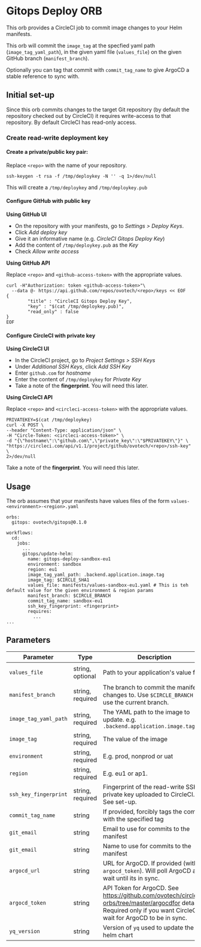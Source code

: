 # Gitops Deploy ORB

This orb provides a CircleCI job to commit image changes to your Helm manifests.

This orb will commit the `image_tag` at the specfied yaml path (`image_tag_yaml_path`), in the given yaml file (`values_file`) on the given GitHub branch (`manifest_branch`).

Optionally you can tag that commit with `commit_tag_name` to give ArgoCD a stable reference to sync with.

## Initial set-up

Since this orb commits changes to the target Git repository (by default the repository checked out by CircleCI) it requires write-access to that repository. By default CircleCI has read-only access.

### Create read-write deployment key

#### Create a private/public key pair:

Replace `<repo>` with the name of your repository.

```
ssh-keygen -t rsa -f /tmp/deploykey -N '' -q 1>/dev/null
```

This will create a `/tmp/deploykey` and `/tmp/deploykey.pub`

#### Configure GitHub with public key

**Using GitHub UI**
 - On the repository with your manifests, go to *Settings > Deploy Keys*.
 - Click *Add deploy key*
 - Give it an informative name (e.g. *CircleCI Gitops Deploy Key*)
 - Add the content of `/tmp/deploykey.pub` as the *Key*
 - Check *Allow write access*
  
**Using GitHub API**

Replace `<repo>` and `<github-access-token>` with the appropriate values.

```
curl -H"Authorization: token <github-access-token>"\
  --data @- https://api.github.com/repos/ovotech/<repo>/keys << EOF
{
        "title" : "CircleCI Gitops Deploy Key",
        "key" : "$(cat /tmp/deploykey.pub)",
        "read_only" : false
}
EOF
```

#### Configure CircleCI with private key

**Using CircleCI UI**

 - In the CircleCI project, go to *Project Settings > SSH Keys*
 - Under *Additional SSH Keys*, click *Add SSH Key*
 - Enter `github.com` for *hostname*
 - Enter the content of `/tmp/deploykey` for *Private Key*
 - Take a note of the **fingerprint**. You will need this later.
  
**Using CircleCI API**

Replace `<repo>` and `<circleci-access-token>` with the appropriate values.

```
PRIVATEKEY=$(cat /tmp/deploykey)
curl -X POST \
--header "Content-Type: application/json" \
-H "Circle-Token: <circleci-access-token>" \
-d "{\"hostname\":\"github.com\",\"private_key\":\"$PRIVATEKEY\"}" \
"https://circleci.com/api/v1.1/project/github/ovotech/<repo>/ssh-key" \
2>/dev/null
```
Take a note of the **fingerprint**. You will need this later.


## Usage

The orb assumes that your manifests have values files of the form `values-<environment>-<region>.yaml`

```
orbs:
  gitops: ovotech/gitops@0.1.0

workflows:
  cd:
    jobs:
      ...
      gitops/update-helm:
        name: gitops-deploy-sandbox-eu1
        environment: sandbox
        region: eu1
        image_tag_yaml_path: .backend.application.image.tag
        image_tag: $CIRCLE_SHA1
        values_file: manifests/values-sandbox-eu1.yaml # This is teh default value for the given environment & region params
        manifest_branch: $CIRCLE_BRANCH
        commit_tag_name: sandbox-eu1
        ssh_key_fingerprint: <fingerprint>
        requires:
          ...
...
```

## Parameters

| Parameter | Type | Description | Default |
|---|---|---|---|
| `values_file` | string, optional | Path to your application's value file | `"manifests/values-{{environment}}-{{region}}.yaml"` |
| `manifest_branch` | string, required | The branch to commit the manifest changes to. Use `$CIRCLE_BRANCH` to use the current branch. | "master" |
| `image_tag_yaml_path` | string, required | The YAML path to the image to update. e.g. `.backend.application.image.tag` |  |
| `image_tag` | string, required | The value of the image | "master" |
| `environment` | string, required | E.g. prod, nonprod or uat |  |
| `region` | string, required | E.g. eu1 or ap1. |  |
| `ssh_key_fingerprint` | string, required | Fingerprint of the read-write SSH private key uploaded to CircleCI. See set-up. |  |
| `commit_tag_name` | string | If provided, forcibly tags the commit with the specified tag | "" |
| `git_email` | string | Email to use for commits to the manifest | "" |
| `git_email` | string | Name to use for commits to the manifest | "CircleCI Gitops Orb" |
| `argocd_url` | string | URL for ArgoCD. If provided (with `argocd_token`). Will poll ArgoCD and wait until its in sync. |  |
| `argocd_token` | string | API Token for ArgoCD. See https://github.com/ovotech/circleci-orbs/tree/master/argocdfor details. Required only if you want CircleCI to wait for ArgoCD to be in sync. |  |
| `yq_version` | string | Version of `yq` used to update the helm chart | "v4.6.2" |